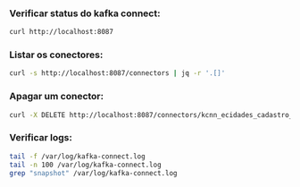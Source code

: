 ### Verificar status do kafka connect:
```bash
curl http://localhost:8087
```
### Listar os conectores:
```bash
curl -s http://localhost:8087/connectors | jq -r '.[]'
```
### Apagar um conector:
```bash
curl -X DELETE http://localhost:8087/connectors/kcnn_ecidades_cadastro_v1
```
### Verificar logs:
```bash
tail -f /var/log/kafka-connect.log
tail -n 100 /var/log/kafka-connect.log
grep "snapshot" /var/log/kafka-connect.log
```